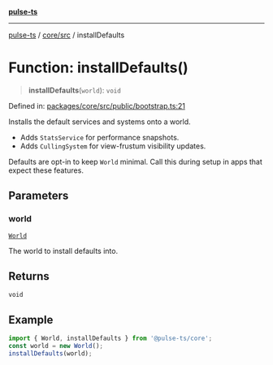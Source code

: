 [**pulse-ts**](../../../README.md)

***

[pulse-ts](../../../README.md) / [core/src](../README.md) / installDefaults

# Function: installDefaults()

> **installDefaults**(`world`): `void`

Defined in: [packages/core/src/public/bootstrap.ts:21](https://github.com/jlehett/pulse-ts/blob/d786433c7cb88fe7c30a7029f46dff58815931cc/packages/core/src/public/bootstrap.ts#L21)

Installs the default services and systems onto a world.

- Adds `StatsService` for performance snapshots.
- Adds `CullingSystem` for view-frustum visibility updates.

Defaults are opt-in to keep `World` minimal. Call this during setup
in apps that expect these features.

## Parameters

### world

[`World`](../classes/World.md)

The world to install defaults into.

## Returns

`void`

## Example

```ts
import { World, installDefaults } from '@pulse-ts/core';
const world = new World();
installDefaults(world);
```
